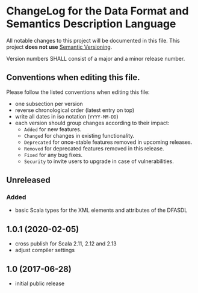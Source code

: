 # ChangeLog for the Data Format and Semantics Description Language

All notable changes to this project will be documented in this file.
This project **does not use** [Semantic Versioning](http://semver.org/).

Version numbers SHALL consist of a major and a minor release number.

## Conventions when editing this file.

Please follow the listed conventions when editing this file:

* one subsection per version
* reverse chronological order (latest entry on top)
* write all dates in iso notation (`YYYY-MM-DD`)
* each version should group changes according to their impact:
    * `Added` for new features.
    * `Changed` for changes in existing functionality.
    * `Deprecated` for once-stable features removed in upcoming releases.
    * `Removed` for deprecated features removed in this release.
    * `Fixed` for any bug fixes.
    * `Security` to invite users to upgrade in case of vulnerabilities.

## Unreleased

### Added

- basic Scala types for the XML elements and attributes of the DFASDL

## 1.0.1 (2020-02-05)

- cross publish for Scala 2.11, 2.12 and 2.13
- adjust compiler settings

## 1.0 (2017-06-28)

- initial public release

